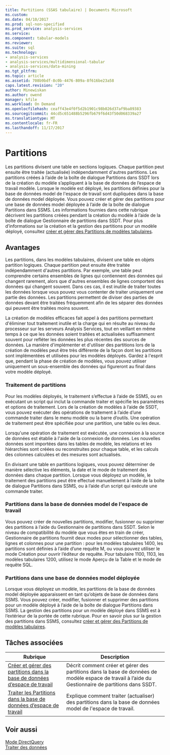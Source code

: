 ```yaml
---
title: Partitions (SSAS tabulaire) | Documents Microsoft
ms.custom: 
ms.date: 04/10/2017
ms.prod: sql-non-specified
ms.prod_service: analysis-services
ms.service: 
ms.component: tabular-models
ms.reviewer: 
ms.suite: sql
ms.technology:
- analysis-services
- analysis-services/multidimensional-tabular
- analysis-services/data-mining
ms.tgt_pltfrm: 
ms.topic: article
ms.assetid: 708b9bdf-8c0b-4476-809a-8f616be23a58
caps.latest.revision: "20"
author: Minewiskan
ms.author: owend
manager: kfile
ms.workload: On Demand
ms.openlocfilehash: ceaff43e4f0f5d2b1901c98b026d37af9ba89383
ms.sourcegitcommit: 44cd5c651488b5296fb679f6d43f50d068339a27
ms.translationtype: MT
ms.contentlocale: fr-FR
ms.lasthandoff: 11/17/2017
---
```

# <a name="partitions"></a>Partitions
  Les partitions divisent une table en sections logiques. Chaque partition peut ensuite être traitée (actualisée) indépendamment d'autres partitions. Les partitions créées à l’aide de la boîte de dialogue Partitions dans SSDT lors de la création du modèle s’appliquent à la base de données de l’espace de travail modèle. Lorsque le modèle est déployé, les partitions définies pour la base de données model de l'espace de travail sont dupliquées dans la base de données model déployée. Vous pouvez créer et gérer des partitions pour une base de données model déployée à l’aide de la boîte de dialogue Partitions dans SSMS.  Les informations fournies dans cette rubrique décrivent les partitions créées pendant la création du modèle à l’aide de la boîte de dialogue Gestionnaire de partitions dans SSDT. Pour plus d’informations sur la création et la gestion des partitions pour un modèle déployé, consultez [créer et gérer des Partitions de modèles tabulaires](../../analysis-services/tabular-models/create-and-manage-tabular-model-partitions-ssas-tabular.md).  
  
##  <a name="bkmk_benefits"></a> Avantages  
 Les partitions, dans les modèles tabulaires, divisent une table en objets partition logiques. Chaque partition peut ensuite être traitée indépendamment d'autres partitions. Par exemple, une table peut comprendre certains ensembles de lignes qui contiennent des données qui changent rarement, alors que d'autres ensembles de lignes comportent des données qui changent souvent. Dans ces cas, il est inutile de traiter toutes les données lorsque vous pouvez vous contenter de traiter uniquement une partie des données. Les partitions permettent de diviser des parties de données devant être traitées fréquemment afin de les séparer des données qui peuvent être traitées moins souvent.  
  
 La création de modèles efficaces fait appel à des partitions permettant d'éliminer tout traitement inutile et la charge qui en résulte au niveau du processeur sur les serveurs Analysis Services, tout en veillant en même temps à ce que les données soient traitées et actualisées suffisamment souvent pour refléter les données les plus récentes des sources de données. La manière d'implémenter et d'utiliser des partitions lors de la création de modèles peut être très différente de la façon dont les partitions sont implémentées et utilisées pour les modèles déployés. Gardez à l'esprit que, pendant la phase de création de modèles, vous pouvez utiliser uniquement un sous-ensemble des données qui figureront au final dans votre modèle déployé.  
  
### <a name="processing-partitions"></a>Traitement de partitions  
 Pour les modèles déployés, le traitement s’effectue à l’aide de SSMS, ou en exécutant un script qui inclut la commande traiter et spécifie les paramètres et options de traitement. Lors de la création de modèles à l’aide de SSDT, vous pouvez exécuter des opérations de traitement à l’aide d’une commande traiter dans le menu modèle ou la barre d’outils. Une opération de traitement peut être spécifiée pour une partition, une table ou les deux.  
  
 Lorsqu'une opération de traitement est exécutée, une connexion à la source de données est établie à l'aide de la connexion de données. Les nouvelles données sont importées dans les tables de modèle, les relations et les hiérarchies sont créées ou reconstruites pour chaque table, et les calculs des colonnes calculées et des mesures sont actualisés.  
  
 En divisant une table en partitions logiques, vous pouvez déterminer de manière sélective les éléments, la date et le mode de traitement des données dans chaque partition. Lorsque vous déployez un modèle, le traitement des partitions peut être effectué manuellement à l’aide de la boîte de dialogue Partitions dans SSMS, ou à l’aide d’un script qui exécute une commande traiter.  
  
### <a name="partitions-in-the-model-workspace-database"></a>Partitions dans la base de données model de l'espace de travail  
 Vous pouvez créer de nouvelles partitions, modifier, fusionner ou supprimer des partitions à l’aide du Gestionnaire de partitions dans SSDT. Selon le niveau de compatibilité du modèle que vous êtes en train de créer, Gestionnaire de partitions fournit deux modes pour sélectionner des tables, lignes et colonnes pour une partition : pour les modèles tabulaires 1400, les partitions sont définies à l’aide d’une requête M, ou vous pouvez utiliser le mode Création pour ouvrir l’éditeur de requête. Pour tabulaire 1100, 1103, les modèles tabulaires 1200, utilisez le mode Aperçu de la Table et le mode de requête SQL. 
  
### <a name="partitions-in-a-deployed-model-database"></a>Partitions dans une base de données model déployée  
 Lorsque vous déployez un modèle, les partitions de la base de données model déployée apparaissent en tant qu’objets de base de données dans SSMS. Vous pouvez créer, modifier, fusionner et supprimer des partitions pour un modèle déployé à l’aide de la boîte de dialogue Partitions dans SSMS. La gestion des partitions pour un modèle déployé dans SSMS est à l’extérieur de la portée de cette rubrique. Pour en savoir plus sur la gestion des partitions dans SSMS, consultez [créer et gérer des Partitions de modèles tabulaires](../../analysis-services/tabular-models/create-and-manage-tabular-model-partitions-ssas-tabular.md).  
  
##  <a name="bkmk_related_tasks"></a> Tâches associées  
  
|Rubrique| Description|  
|-----------|-----------------|  
|[Créer et gérer des partitions dans la base de données d’espace de travail](../../analysis-services/tabular-models/create-and-manage-partitions-in-the-workspace-database-ssas-tabular.md)|Décrit comment créer et gérer des partitions dans la base de données de modèle espace de travail à l’aide du Gestionnaire de partitions dans SSDT.|  
|[Traiter les Partitions dans la base de données d’espace de travail](../../analysis-services/tabular-models/process-partitions-in-the-workspace-databse-ssas-tabular.md)|Explique comment traiter (actualiser) des partitions dans la base de données model de l'espace de travail.|  
  
## <a name="see-also"></a>Voir aussi  
 [Mode DirectQuery](../../analysis-services/tabular-models/directquery-mode-ssas-tabular.md)   
 [Traiter des données](../../analysis-services/tabular-models/process-data-ssas-tabular.md)  
  
  
